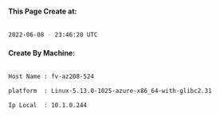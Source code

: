 
   
#### This Page Create at:

```bash

2022-06-08 - 23:46:20 UTC

```

#### Create By Machine:

```bash

Host Name : fv-az208-524

platform  : Linux-5.13.0-1025-azure-x86_64-with-glibc2.31

Ip Local  : 10.1.0.244

```

